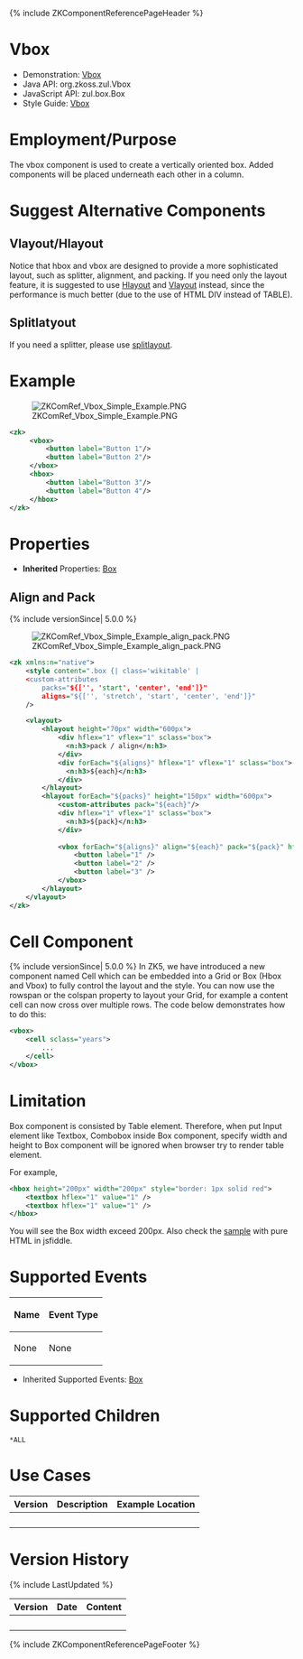 {% include ZKComponentReferencePageHeader %}

# Vbox

- Demonstration: [Vbox](http://www.zkoss.org/zkdemo/layout/box)
- Java API: <javadoc>org.zkoss.zul.Vbox</javadoc>
- JavaScript API: <javadoc directory="jsdoc">zul.box.Box</javadoc>
- Style Guide: [
  Vbox](ZK_Style_Guide/XUL_Component_Specification/Box)

# Employment/Purpose

The vbox component is used to create a vertically oriented box. Added
components will be placed underneath each other in a column.

# Suggest Alternative Components

## Vlayout/Hlayout

Notice that hbox and vbox are designed to provide a more sophisticated
layout, such as splitter, alignment, and packing. If you need only the
layout feature, it is suggested to use [
Hlayout](ZK_Component_Reference/Layouts/Hlayout) and [
Vlayout](ZK_Component_Reference/Layouts/Vlayout) instead,
since the performance is much better (due to the use of HTML DIV instead
of TABLE).

## Splitlatyout

If you need a splitter, please use [
splitlayout](ZK%20Component%20Reference/Layouts/Splitlayout).

# Example

<figure>
<img src="ZKComRef_Vbox_Simple_Example.PNG"
title="ZKComRef_Vbox_Simple_Example.PNG" />
<figcaption>ZKComRef_Vbox_Simple_Example.PNG</figcaption>
</figure>

``` xml
<zk>
     <vbox>
         <button label="Button 1"/>
         <button label="Button 2"/>
     </vbox>
     <hbox>
         <button label="Button 3"/>
         <button label="Button 4"/>
     </hbox>
</zk>
```

# Properties

- **Inherited** Properties: [
  Box](ZK_Component_Reference/Containers/Box#Properties)

## Align and Pack

{% include versionSince\| 5.0.0 %}

<figure>
<img src="ZKComRef_Vbox_Simple_Example_align_pack.PNG"
title="ZKComRef_Vbox_Simple_Example_align_pack.PNG" />
<figcaption>ZKComRef_Vbox_Simple_Example_align_pack.PNG</figcaption>
</figure>

``` xml
<zk xmlns:n="native">
    <style content=".box {| class='wikitable' | 
    <custom-attributes 
        packs="${['', 'start', 'center', 'end']}"
        aligns="${['', 'stretch', 'start', 'center', 'end']}"
    />

    <vlayout>
        <hlayout height="70px" width="600px">
            <div hflex="1" vflex="1" sclass="box">
              <n:h3>pack / align</n:h3>
            </div>
            <div forEach="${aligns}" hflex="1" vflex="1" sclass="box">
              <n:h3>${each}</n:h3>
            </div>
        </hlayout>
        <hlayout forEach="${packs}" height="150px" width="600px">
            <custom-attributes pack="${each}"/> 
            <div hflex="1" vflex="1" sclass="box">
              <n:h3>${pack}</n:h3>
            </div>
          
            <vbox forEach="${aligns}" align="${each}" pack="${pack}" hflex="1" vflex="1" sclass="box">
                <button label="1" />
                <button label="2" />
                <button label="3" />
            </vbox>
        </hlayout>
    </vlayout>
</zk>
```

# Cell Component

{% include versionSince\| 5.0.0 %} In ZK5, we have introduced a new
component named Cell which can be embedded into a Grid or Box (Hbox and
Vbox) to fully control the layout and the style. You can now use the
rowspan or the colspan property to layout your Grid, for example a
content cell can now cross over multiple rows. The code below
demonstrates how to do this:

``` xml
<vbox>
    <cell sclass="years">
        ...
    </cell>
</vbox>
```

# Limitation

Box component is consisted by Table element. Therefore, when put Input
element like Textbox, Combobox inside Box component, specify width and
height to Box component will be ignored when browser try to render table
element.

For example,

``` xml
<hbox height="200px" width="200px" style="border: 1px solid red">
    <textbox hflex="1" value="1" />
    <textbox hflex="1" value="1" />
</hbox>
```

You will see the Box width exceed 200px. Also check the
[sample](http://jsfiddle.net/A5g9q/) with pure HTML in jsfiddle.

# Supported Events

<table>
<thead>
<tr class="header">
<th><center>
<p>Name</p>
</center></th>
<th><center>
<p>Event Type</p>
</center></th>
</tr>
</thead>
<tbody>
<tr class="odd">
<td><p>None</p></td>
<td><p>None</p></td>
</tr>
</tbody>
</table>

- Inherited Supported Events: [
  Box](ZK_Component_Reference/Containers/Box#Supported_Events)

# Supported Children

`*ALL`

# Use Cases

| Version | Description | Example Location |
|---------|-------------|------------------|
|         |             |                  |

# Version History

{% include LastUpdated %}

| Version | Date | Content |
|---------|------|---------|
|         |      |         |

{% include ZKComponentReferencePageFooter %}

